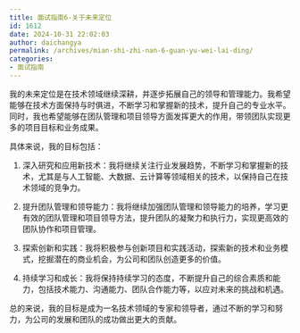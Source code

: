 ```yaml
---
title: 面试指南6-关于未来定位
id: 1612
date: 2024-10-31 22:02:03
author: daichangya
permalink: /archives/mian-shi-zhi-nan-6-guan-yu-wei-lai-ding/
categories:
- 面试指南
---
```


我的未来定位是在技术领域继续深耕，并逐步拓展自己的领导和管理能力。我希望能够在技术方面保持与时俱进，不断学习和掌握新的技术，提升自己的专业水平。同时，我也希望能够在团队管理和项目领导方面发挥更大的作用，带领团队实现更多的项目目标和业务成果。

具体来说，我的目标包括：

1.  深入研究和应用新技术：我将继续关注行业发展趋势，不断学习和掌握新的技术，尤其是与人工智能、大数据、云计算等领域相关的技术，以保持自己在技术领域的竞争力。
    
2.  提升团队管理和领导能力：我将继续加强团队管理和领导能力的培养，学习更有效的团队管理和项目领导方法，提升团队的凝聚力和执行力，实现更高效的团队协作和项目管理。
    
3.  探索创新和实践：我将积极参与创新项目和实践活动，探索新的技术和业务模式，挖掘潜在的商业机会，为公司和团队创造更多的价值。
    
4.  持续学习和成长：我将保持持续学习的态度，不断提升自己的综合素质和能力，包括技术能力、沟通能力、团队合作能力等，以应对未来的挑战和机遇。
    

总的来说，我的目标是成为一名技术领域的专家和领导者，通过不断的学习和努力，为公司的发展和团队的成功做出更大的贡献。